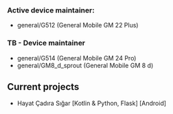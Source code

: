 
### Active device maintainer:
- general/G512 (General Mobile GM 22 Plus)

### TB - Device maintainer
- general/G514 (General Mobile GM 24 Pro)
- general/GM8_d_sprout (General Mobile GM 8 d)

## Current projects
- Hayat Çadıra Sığar [Kotlin & Python, Flask] [Android]

